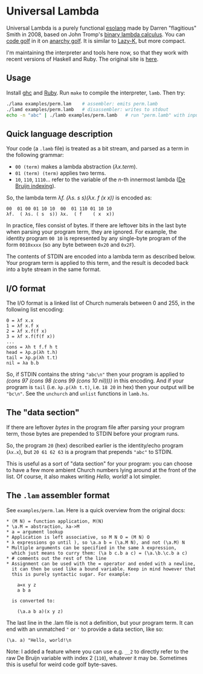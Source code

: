 # Universal Lambda
Universal Lambda is a purely functional [esolang](https://en.wikipedia.org/wiki/Esoteric_programming_language) made by Darren "flagitious" Smith in 2008, based on John Tromp's [binary lambda calculus](https://tromp.github.io/cl/Binary_lambda_calculus.html). You can [code golf](https://en.wikipedia.org/wiki/Code_golf) in it on [anarchy golf](http://golf.shinh.org). It is similar to [Lazy-K](https://esolangs.org/wiki/Lazy-K), but more compact.

I'm maintaining the interpreter and tools here now, so that they work with recent versions of Haskell and Ruby. The original site is [here](http://web.archive.org/web/20200707185352/http://www.golfscript.com/lam/).

## Usage
Install [ghc](https://www.haskell.org/ghc/) and [Ruby](https://www.ruby-lang.org/en/). Run `make` to compile the interpreter, `lamb`. Then try:

```bash
./lama examples/perm.lam    # assembler: emits perm.lamb
./lamd examples/perm.lamb   # disassembler: writes to stdout
echo -n "abc" | ./lamb examples/perm.lamb   # run "perm.lamb" with input
```

## Quick language description
Your code (a `.lamb` file) is treated as a bit stream, and parsed as a term in the following grammar:

* `00 (term)` makes a lambda abstraction (_λx.term_).
* `01 (term) (term)` applies two terms.
* `10`, `110`, `1110`… refer to the variable of the _n_-th innermost lambda ([De Bruijn indexing](https://en.wikipedia.org/wiki/De_Bruijn_index)).

So, the lambda term _λf. (λs. s s)(λx. f (x x))_ is encoded as:

    00  01 00 01 10 10  00  01 110 01 10 10
    λf.  ( λs. ( s  s)) λx.  ( f    ( x  x))

In practice, files consist of bytes. If there are leftover bits in the last byte when parsing your program term, they are ignored. For example, the identity program `00 10` is represented by any single-byte program of the form `0010xxxx` (so any byte between `0x20` and `0x2F`).

The contents of STDIN are encoded into a lambda term as described below. Your program term is applied to this term, and the result is decoded back into a byte stream in the same format.

## I/O format

The I/O format is a linked list of Church numerals between 0 and 255, in the following list encoding:

    0 = λf x.x
    1 = λf x.f x
    2 = λf x.f(f x)
    3 = λf x.f(f(f x))
    ...
    cons = λh t f.f h t
    head = λp.p(λh t.h)
    tail = λp.p(λh t.t)
    nil = λa b.b

So, if STDIN contains the string `"abc\n"` then your program is applied to _(cons 97 (cons 98 (cons 99 (cons 10 nil))))_ in this encoding. And if your program is `tail` (i.e. `λp.p(λh t.t)`, i.e. `18 20` in hex) then your output will be `"bc\n"`. See the `unchurch` and `unlist` functions in `lamb.hs`.

## The "data section"

If there are leftover _bytes_ in the program file after parsing your program term, those bytes are prepended to STDIN before your program runs.

So, the program `20` (hex) described earlier is the identity/echo program (`λx.x`), but `20 61 62 63` is a program that prepends `"abc"` to STDIN.

This is useful as a sort of "data section" for your program: you can choose to have a few more ambient Church numbers lying around at the front of the list. Of course, it also makes writing _Hello, world!_ a lot simpler.

## The `.lam` assembler format

See `examples/perm.lam`. Here is a quick overview from the original docs:

    * (M N) = function application, M(N)
    * \a.M = abstraction, λa->M
    * a = argument lookup
    * Application is left associative, so M N O = (M N) O
    * λ expressions go until ), so \a.a b = (\a.M N), and not (\a.M) N
    * Multiple arguments can be specified in the same λ expression,
      which just means to curry them: (\a b c.b a c) = (\a.\b.\c.b a c)
    * # comments out the rest of the line
    * Assignment can be used with the = operator and ended with a newline,
      it can then be used like a bound variable. Keep in mind however that
      this is purely syntactic sugar. For example:

        a=x y z
        a b a

      is converted to:

        (\a.a b a)(x y z)

The last line in the .lam file is not a definition, but your program term. It can end with an unmatched `"` or `'` to provide a data section, like so:

    (\a. a) "Hello, world!\n

Note: I added a feature where you can use e.g. `__2` to directly refer to the raw De Bruijn variable with index 2 (`110`), whatever it may be. Sometimes this is useful for weird code golf byte-saves.